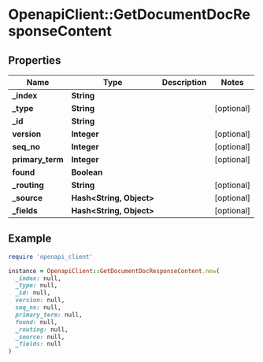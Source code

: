 # OpenapiClient::GetDocumentDocResponseContent

## Properties

| Name | Type | Description | Notes |
| ---- | ---- | ----------- | ----- |
| **_index** | **String** |  |  |
| **_type** | **String** |  | [optional] |
| **_id** | **String** |  |  |
| **version** | **Integer** |  | [optional] |
| **seq_no** | **Integer** |  | [optional] |
| **primary_term** | **Integer** |  | [optional] |
| **found** | **Boolean** |  |  |
| **_routing** | **String** |  | [optional] |
| **_source** | **Hash&lt;String, Object&gt;** |  | [optional] |
| **_fields** | **Hash&lt;String, Object&gt;** |  | [optional] |

## Example

```ruby
require 'openapi_client'

instance = OpenapiClient::GetDocumentDocResponseContent.new(
  _index: null,
  _type: null,
  _id: null,
  version: null,
  seq_no: null,
  primary_term: null,
  found: null,
  _routing: null,
  _source: null,
  _fields: null
)
```


